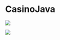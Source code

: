# CasinoJava
[![](https://jitpack.io/v/ushackov/CasinoJava.svg)](https://jitpack.io/#ushackov/CasinoJava)

[![](https://travis-ci.com/ushackov/CasinoJava.svg?branch=master)](https://travis-ci.com/ushackov/CasinoJava.svg?branch=master)
